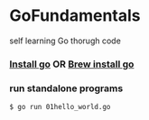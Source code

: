 # GoFundamentals
self learning Go thorugh code

### [Install go](https://golang.org/doc/install) OR [Brew install go](http://www.golangbootcamp.com/book/get_setup)

### run standalone programs
```
$ go run 01hello_world.go
```
